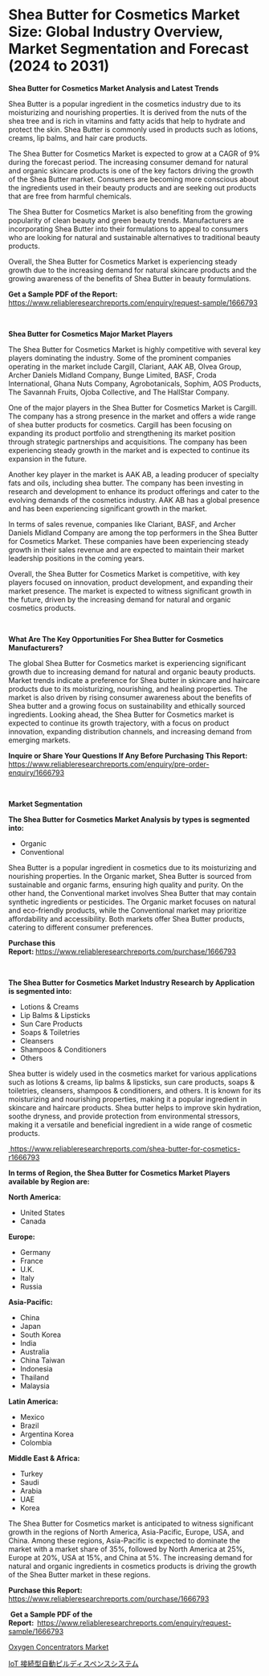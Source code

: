 <p><h1>Shea Butter for Cosmetics Market Size: Global Industry Overview, Market Segmentation and Forecast (2024 to 2031)</h1></p><p><strong>Shea Butter for Cosmetics Market Analysis and Latest Trends</strong></p>
<p><p>Shea Butter is a popular ingredient in the cosmetics industry due to its moisturizing and nourishing properties. It is derived from the nuts of the shea tree and is rich in vitamins and fatty acids that help to hydrate and protect the skin. Shea Butter is commonly used in products such as lotions, creams, lip balms, and hair care products.</p><p>The Shea Butter for Cosmetics Market is expected to grow at a CAGR of 9% during the forecast period. The increasing consumer demand for natural and organic skincare products is one of the key factors driving the growth of the Shea Butter market. Consumers are becoming more conscious about the ingredients used in their beauty products and are seeking out products that are free from harmful chemicals.</p><p>The Shea Butter for Cosmetics Market is also benefiting from the growing popularity of clean beauty and green beauty trends. Manufacturers are incorporating Shea Butter into their formulations to appeal to consumers who are looking for natural and sustainable alternatives to traditional beauty products.</p><p>Overall, the Shea Butter for Cosmetics Market is experiencing steady growth due to the increasing demand for natural skincare products and the growing awareness of the benefits of Shea Butter in beauty formulations.</p></p>
<p><strong>Get a Sample PDF of the Report:&nbsp;</strong> <a href="https://www.reliableresearchreports.com/enquiry/request-sample/1666793">https://www.reliableresearchreports.com/enquiry/request-sample/1666793</a></p>
<p>&nbsp;</p>
<p><strong>Shea Butter for Cosmetics Major Market Players</strong></p>
<p><p>The Shea Butter for Cosmetics Market is highly competitive with several key players dominating the industry. Some of the prominent companies operating in the market include Cargill, Clariant, AAK AB, Olvea Group, Archer Daniels Midland Company, Bunge Limited, BASF, Croda International, Ghana Nuts Company, Agrobotanicals, Sophim, AOS Products, The Savannah Fruits, Ojoba Collective, and The HallStar Company.</p><p>One of the major players in the Shea Butter for Cosmetics Market is Cargill. The company has a strong presence in the market and offers a wide range of shea butter products for cosmetics. Cargill has been focusing on expanding its product portfolio and strengthening its market position through strategic partnerships and acquisitions. The company has been experiencing steady growth in the market and is expected to continue its expansion in the future.</p><p>Another key player in the market is AAK AB, a leading producer of specialty fats and oils, including shea butter. The company has been investing in research and development to enhance its product offerings and cater to the evolving demands of the cosmetics industry. AAK AB has a global presence and has been experiencing significant growth in the market.</p><p>In terms of sales revenue, companies like Clariant, BASF, and Archer Daniels Midland Company are among the top performers in the Shea Butter for Cosmetics Market. These companies have been experiencing steady growth in their sales revenue and are expected to maintain their market leadership positions in the coming years.</p><p>Overall, the Shea Butter for Cosmetics Market is competitive, with key players focused on innovation, product development, and expanding their market presence. The market is expected to witness significant growth in the future, driven by the increasing demand for natural and organic cosmetics products.</p></p>
<p>&nbsp;</p>
<p><strong>What Are The Key Opportunities For Shea Butter for Cosmetics Manufacturers?</strong></p>
<p><p>The global Shea Butter for Cosmetics market is experiencing significant growth due to increasing demand for natural and organic beauty products. Market trends indicate a preference for Shea butter in skincare and haircare products due to its moisturizing, nourishing, and healing properties. The market is also driven by rising consumer awareness about the benefits of Shea butter and a growing focus on sustainability and ethically sourced ingredients. Looking ahead, the Shea Butter for Cosmetics market is expected to continue its growth trajectory, with a focus on product innovation, expanding distribution channels, and increasing demand from emerging markets.</p></p>
<p><strong>Inquire or Share Your Questions If Any Before Purchasing This Report:</strong> <a href="https://www.reliableresearchreports.com/enquiry/pre-order-enquiry/1666793">https://www.reliableresearchreports.com/enquiry/pre-order-enquiry/1666793</a></p>
<p>&nbsp;</p>
<p><strong>Market Segmentation</strong></p>
<p><strong>The Shea Butter for Cosmetics Market Analysis by types is segmented into:</strong></p>
<p><ul><li>Organic</li><li>Conventional</li></ul></p>
<p><p>Shea Butter is a popular ingredient in cosmetics due to its moisturizing and nourishing properties. In the Organic market, Shea Butter is sourced from sustainable and organic farms, ensuring high quality and purity. On the other hand, the Conventional market involves Shea Butter that may contain synthetic ingredients or pesticides. The Organic market focuses on natural and eco-friendly products, while the Conventional market may prioritize affordability and accessibility. Both markets offer Shea Butter products, catering to different consumer preferences.</p></p>
<p><strong>Purchase this Report:&nbsp;</strong><a href="https://www.reliableresearchreports.com/purchase/1666793">https://www.reliableresearchreports.com/purchase/1666793</a></p>
<p>&nbsp;</p>
<p><strong>The Shea Butter for Cosmetics Market Industry Research by Application is segmented into:</strong></p>
<p><ul><li>Lotions & Creams</li><li>Lip Balms & Lipsticks</li><li>Sun Care Products</li><li>Soaps & Toiletries</li><li>Cleansers</li><li>Shampoos & Conditioners</li><li>Others</li></ul></p>
<p><p>Shea butter is widely used in the cosmetics market for various applications such as lotions & creams, lip balms & lipsticks, sun care products, soaps & toiletries, cleansers, shampoos & conditioners, and others. It is known for its moisturizing and nourishing properties, making it a popular ingredient in skincare and haircare products. Shea butter helps to improve skin hydration, soothe dryness, and provide protection from environmental stressors, making it a versatile and beneficial ingredient in a wide range of cosmetic products.</p></p>
<p><a href="https://www.reliableresearchreports.com/shea-butter-for-cosmetics-r1666793">&nbsp;https://www.reliableresearchreports.com/shea-butter-for-cosmetics-r1666793</a></p>
<p><strong>In terms of Region, the Shea Butter for Cosmetics Market Players available by Region are:</strong></p>
<p>
    <p> <strong> North America: </strong>
        <ul>
            <li>United States</li>
            <li>Canada</li>
        </ul>
        </p> 
    <p> <strong> Europe: </strong>
        <ul>
            <li>Germany</li>
            <li>France</li>
            <li>U.K.</li>
            <li>Italy</li>
            <li>Russia</li>
        </ul>
        </p> 
    <p> <strong> Asia-Pacific: </strong>
        <ul>
            <li>China</li>
            <li>Japan</li>
            <li>South Korea</li>
            <li>India</li>
            <li>Australia</li>
            <li>China Taiwan</li>
            <li>Indonesia</li>
            <li>Thailand</li>
            <li>Malaysia</li>
        </ul>
        </p> 
    <p> <strong> Latin America: </strong>
        <ul>
            <li>Mexico</li>
            <li>Brazil</li>
            <li>Argentina Korea</li>
            <li>Colombia</li>
        </ul>
        </p> 
    <p> <strong> Middle East & Africa: </strong>
        <ul>
            <li>Turkey</li>
            <li>Saudi</li>
            <li>Arabia</li>
            <li>UAE</li>
            <li>Korea</li>
        </ul>
    </p>
    </p>
<p><p>The Shea Butter for Cosmetics market is anticipated to witness significant growth in the regions of North America, Asia-Pacific, Europe, USA, and China. Among these regions, Asia-Pacific is expected to dominate the market with a market share of 35%, followed by North America at 25%, Europe at 20%, USA at 15%, and China at 5%. The increasing demand for natural and organic ingredients in cosmetics products is driving the growth of the Shea Butter market in these regions.</p></p>
<p><strong>Purchase this Report: </strong><a href="https://www.reliableresearchreports.com/purchase/1666793">https://www.reliableresearchreports.com/purchase/1666793</a></p>
<p>&nbsp;<strong>Get a Sample PDF of the Report:&nbsp;&nbsp;</strong><a href="https://www.reliableresearchreports.com/enquiry/request-sample/1666793">https://www.reliableresearchreports.com/enquiry/request-sample/1666793</a></p>
<p><strong></strong></p>
<p><p><a href="https://view.publitas.com/reportprime-1/oxygen-concentrators-market-a-global-and-regional-analysis-focus-on-end-user-product-and-region-analysis-and-forecast-2024-2031/">Oxygen Concentrators Market</a></p><p><a href="https://github.com/KaliMetz2023/Market-Research-Report-List-1/blob/main/9749134171856.md">IoT 接続型自動ピルディスペンスシステム</a></p></p>